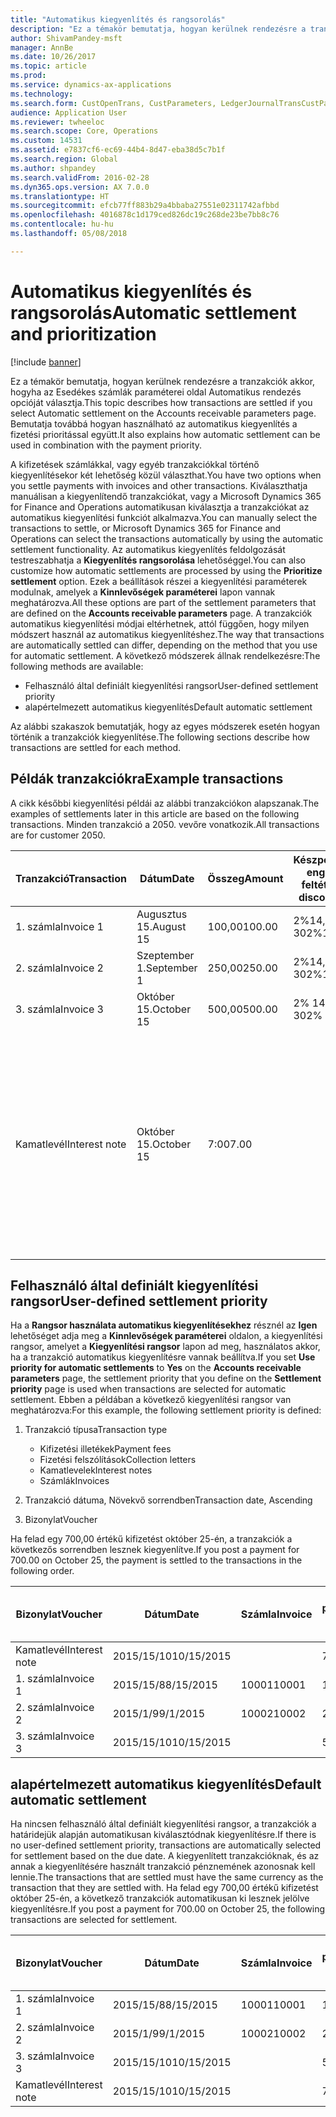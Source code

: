 ```yaml
---
title: "Automatikus kiegyenlítés és rangsorolás"
description: "Ez a témakör bemutatja, hogyan kerülnek rendezésre a tranzakciók akkor, hogyha az Esedékes számlák paraméterei oldal Automatikus rendezés opcióját választja. Bemutatja továbbá hogyan használható az automatikus kiegyenlítés a fizetési prioritással együtt."
author: ShivamPandey-msft
manager: AnnBe
ms.date: 10/26/2017
ms.topic: article
ms.prod: 
ms.service: dynamics-ax-applications
ms.technology: 
ms.search.form: CustOpenTrans, CustParameters, LedgerJournalTransCustPaym
audience: Application User
ms.reviewer: twheeloc
ms.search.scope: Core, Operations
ms.custom: 14531
ms.assetid: e7837cf6-ec69-44b4-8d47-eba38d5c7b1f
ms.search.region: Global
ms.author: shpandey
ms.search.validFrom: 2016-02-28
ms.dyn365.ops.version: AX 7.0.0
ms.translationtype: HT
ms.sourcegitcommit: efcb77ff883b29a4bbaba27551e02311742afbbd
ms.openlocfilehash: 4016878c1d179ced826dc19c268de23be7bb8c76
ms.contentlocale: hu-hu
ms.lasthandoff: 05/08/2018

---
```


# <a name="automatic-settlement-and-prioritization"></a><span data-ttu-id="3f432-104">Automatikus kiegyenlítés és rangsorolás</span><span class="sxs-lookup"><span data-stu-id="3f432-104">Automatic settlement and prioritization</span></span>

[!include [banner](../includes/banner.md)]

<span data-ttu-id="3f432-105">Ez a témakör bemutatja, hogyan kerülnek rendezésre a tranzakciók akkor, hogyha az Esedékes számlák paraméterei oldal Automatikus rendezés opcióját választja.</span><span class="sxs-lookup"><span data-stu-id="3f432-105">This topic describes how transactions are settled if you select Automatic settlement on the Accounts receivable parameters page.</span></span> <span data-ttu-id="3f432-106">Bemutatja továbbá hogyan használható az automatikus kiegyenlítés a fizetési prioritással együtt.</span><span class="sxs-lookup"><span data-stu-id="3f432-106">It also explains how automatic settlement can be used in combination with the payment priority.</span></span>

<span data-ttu-id="3f432-107">A kifizetések számlákkal, vagy egyéb tranzakciókkal történő kiegyenlítésekor két lehetőség közül választhat.</span><span class="sxs-lookup"><span data-stu-id="3f432-107">You have two options when you settle payments with invoices and other transactions.</span></span> <span data-ttu-id="3f432-108">Kiválaszthatja manuálisan a kiegyenlítendő tranzakciókat, vagy a Microsoft Dynamics 365 for Finance and Operations automatikusan kiválasztja a tranzakciókat az automatikus kiegyenlítési funkciót alkalmazva.</span><span class="sxs-lookup"><span data-stu-id="3f432-108">You can manually select the transactions to settle, or Microsoft Dynamics 365 for Finance and Operations can select the transactions automatically by using the automatic settlement functionality.</span></span> <span data-ttu-id="3f432-109">Az automatikus kiegyenlítés feldolgozását testreszabhatja a **Kiegyenlítés rangsorolása** lehetőséggel.</span><span class="sxs-lookup"><span data-stu-id="3f432-109">You can also customize how automatic settlements are processed by using the **Prioritize settlement** option.</span></span> <span data-ttu-id="3f432-110">Ezek a beállítások részei a kiegyenlítési paraméterek modulnak, amelyek a **Kinnlevőségek paraméterei** lapon vannak meghatározva.</span><span class="sxs-lookup"><span data-stu-id="3f432-110">All these options are part of the settlement parameters that are defined on the **Accounts receivable parameters** page.</span></span> <span data-ttu-id="3f432-111">A tranzakciók automatikus kiegyenlítési módjai eltérhetnek, attól függően, hogy milyen módszert használ az automatikus kiegyenlítéshez.</span><span class="sxs-lookup"><span data-stu-id="3f432-111">The way that transactions are automatically settled can differ, depending on the method that you use for automatic settlement.</span></span> <span data-ttu-id="3f432-112">A következő módszerek állnak rendelkezésre:</span><span class="sxs-lookup"><span data-stu-id="3f432-112">The following methods are available:</span></span>

-   <span data-ttu-id="3f432-113">Felhasználó által definiált kiegyenlítési rangsor</span><span class="sxs-lookup"><span data-stu-id="3f432-113">User-defined settlement priority</span></span>
-   <span data-ttu-id="3f432-114">alapértelmezett automatikus kiegyenlítés</span><span class="sxs-lookup"><span data-stu-id="3f432-114">Default automatic settlement</span></span>

<span data-ttu-id="3f432-115">Az alábbi szakaszok bemutatják, hogy az egyes módszerek esetén hogyan történik a tranzakciók kiegyenlítése.</span><span class="sxs-lookup"><span data-stu-id="3f432-115">The following sections describe how transactions are settled for each method.</span></span>

## <a name="example-transactions"></a><span data-ttu-id="3f432-116">Példák tranzakciókra</span><span class="sxs-lookup"><span data-stu-id="3f432-116">Example transactions</span></span>
<span data-ttu-id="3f432-117">A cikk későbbi kiegyenlítési példái az alábbi tranzakciókon alapszanak.</span><span class="sxs-lookup"><span data-stu-id="3f432-117">The examples of settlements later in this article are based on the following transactions.</span></span> <span data-ttu-id="3f432-118">Minden tranzakció a 2050. vevőre vonatkozik.</span><span class="sxs-lookup"><span data-stu-id="3f432-118">All transactions are for customer 2050.</span></span>

| <span data-ttu-id="3f432-119">Tranzakció</span><span class="sxs-lookup"><span data-stu-id="3f432-119">Transaction</span></span>   | <span data-ttu-id="3f432-120">Dátum</span><span class="sxs-lookup"><span data-stu-id="3f432-120">Date</span></span>        | <span data-ttu-id="3f432-121">Összeg</span><span class="sxs-lookup"><span data-stu-id="3f432-121">Amount</span></span> | <span data-ttu-id="3f432-122">Készpénzfizetési engedmény feltételei</span><span class="sxs-lookup"><span data-stu-id="3f432-122">Cash discount terms</span></span> | <span data-ttu-id="3f432-123">Készpénzfizetési engedmény dátuma</span><span class="sxs-lookup"><span data-stu-id="3f432-123">Cash discount date</span></span> | <span data-ttu-id="3f432-124">Megjegyzések</span><span class="sxs-lookup"><span data-stu-id="3f432-124">Comments</span></span>                                                                                                                                                                                      |
|---------------|-------------|--------|---------------------|--------------------|-----------------------------------------------------------------------------------------------------------------------------------------------------------------------------------------------|
| <span data-ttu-id="3f432-125">1. számla</span><span class="sxs-lookup"><span data-stu-id="3f432-125">Invoice 1</span></span>     | <span data-ttu-id="3f432-126">Augusztus 15.</span><span class="sxs-lookup"><span data-stu-id="3f432-126">August 15</span></span>   | <span data-ttu-id="3f432-127">100,00</span><span class="sxs-lookup"><span data-stu-id="3f432-127">100.00</span></span> | <span data-ttu-id="3f432-128">2%14, nettó 30</span><span class="sxs-lookup"><span data-stu-id="3f432-128">2%14, Net 30</span></span>        | <span data-ttu-id="3f432-129">Augusztus 29.</span><span class="sxs-lookup"><span data-stu-id="3f432-129">August 29</span></span>          |                                                                                                                                                                                               |
| <span data-ttu-id="3f432-130">2. számla</span><span class="sxs-lookup"><span data-stu-id="3f432-130">Invoice 2</span></span>     | <span data-ttu-id="3f432-131">Szeptember 1.</span><span class="sxs-lookup"><span data-stu-id="3f432-131">September 1</span></span> | <span data-ttu-id="3f432-132">250,00</span><span class="sxs-lookup"><span data-stu-id="3f432-132">250.00</span></span> | <span data-ttu-id="3f432-133">2%14, nettó 30</span><span class="sxs-lookup"><span data-stu-id="3f432-133">2%14, Net 30</span></span>        | <span data-ttu-id="3f432-134">Szeptember 15.</span><span class="sxs-lookup"><span data-stu-id="3f432-134">September 15</span></span>       |                                                                                                                                                                                               |
| <span data-ttu-id="3f432-135">3. számla</span><span class="sxs-lookup"><span data-stu-id="3f432-135">Invoice 3</span></span>     | <span data-ttu-id="3f432-136">Október 15.</span><span class="sxs-lookup"><span data-stu-id="3f432-136">October 15</span></span>  | <span data-ttu-id="3f432-137">500,00</span><span class="sxs-lookup"><span data-stu-id="3f432-137">500.00</span></span> | <span data-ttu-id="3f432-138">2% 14/ nettó 30</span><span class="sxs-lookup"><span data-stu-id="3f432-138">2% 14/Net 30</span></span>        | <span data-ttu-id="3f432-139">Október 29.</span><span class="sxs-lookup"><span data-stu-id="3f432-139">October 29</span></span>         |                                                                                                                                                                                               |
| <span data-ttu-id="3f432-140">Kamatlevél</span><span class="sxs-lookup"><span data-stu-id="3f432-140">Interest note</span></span> | <span data-ttu-id="3f432-141">Október 15.</span><span class="sxs-lookup"><span data-stu-id="3f432-141">October 15</span></span>  | <span data-ttu-id="3f432-142">7:00</span><span class="sxs-lookup"><span data-stu-id="3f432-142">7.00</span></span>   |                     |                    | <span data-ttu-id="3f432-143">A kamatlevél az 1. és a 2. számlára vonatkozik.</span><span class="sxs-lookup"><span data-stu-id="3f432-143">This interest note is for invoice 1 and invoice 2.</span></span> <span data-ttu-id="3f432-144">Az összeg kiszámolása során a 30 napja vagy annál régebben lejárt számlák esetében 2 százalékos kamat kerül felszámolásra.</span><span class="sxs-lookup"><span data-stu-id="3f432-144">The amount is calculated as 2-percent interest on amounts that are 30 or more days past due.</span></span> <span data-ttu-id="3f432-145">Példa: 0,02 × (100,00 + 250,00) = 7,00.</span><span class="sxs-lookup"><span data-stu-id="3f432-145">For example, 0.02 × (100.00 + 250.00) = 7.00.</span></span> |

## <a name="user-defined-settlement-priority"></a><span data-ttu-id="3f432-146">Felhasználó által definiált kiegyenlítési rangsor</span><span class="sxs-lookup"><span data-stu-id="3f432-146">User-defined settlement priority</span></span>
<span data-ttu-id="3f432-147">Ha a **Rangsor használata automatikus kiegyenlítésekhez** résznél az **Igen** lehetőséget adja meg a **Kinnlevőségek paraméterei** oldalon, a kiegyenlítési rangsor, amelyet a **Kiegyenlítési rangsor** lapon ad meg, használatos akkor, ha a tranzakció automatikus kiegyenlítésre vannak beállítva.</span><span class="sxs-lookup"><span data-stu-id="3f432-147">If you set **Use priority for automatic settlements** to **Yes** on the **Accounts receivable parameters** page, the settlement priority that you define on the **Settlement priority** page is used when transactions are selected for automatic settlement.</span></span> <span data-ttu-id="3f432-148">Ebben a példában a következő kiegyenlítési rangsor van meghatározva:</span><span class="sxs-lookup"><span data-stu-id="3f432-148">For this example, the following settlement priority is defined:</span></span>

1.  <span data-ttu-id="3f432-149">Tranzakció típusa</span><span class="sxs-lookup"><span data-stu-id="3f432-149">Transaction type</span></span>
    -   <span data-ttu-id="3f432-150">Kifizetési illetékek</span><span class="sxs-lookup"><span data-stu-id="3f432-150">Payment fees</span></span>
    -   <span data-ttu-id="3f432-151">Fizetési felszólítások</span><span class="sxs-lookup"><span data-stu-id="3f432-151">Collection letters</span></span>
    -   <span data-ttu-id="3f432-152">Kamatlevelek</span><span class="sxs-lookup"><span data-stu-id="3f432-152">Interest notes</span></span>
    -   <span data-ttu-id="3f432-153">Számlák</span><span class="sxs-lookup"><span data-stu-id="3f432-153">Invoices</span></span>

2.  <span data-ttu-id="3f432-154">Tranzakció dátuma, Növekvő sorrendben</span><span class="sxs-lookup"><span data-stu-id="3f432-154">Transaction date, Ascending</span></span>
3.  <span data-ttu-id="3f432-155">Bizonylat</span><span class="sxs-lookup"><span data-stu-id="3f432-155">Voucher</span></span>

<span data-ttu-id="3f432-156">Ha felad egy 700,00 értékű kifizetést október 25-én, a tranzakciók a következős sorrendben lesznek kiegyenlítve.</span><span class="sxs-lookup"><span data-stu-id="3f432-156">If you post a payment for 700.00 on October 25, the payment is settled to the transactions in the following order.</span></span>

| <span data-ttu-id="3f432-157">Bizonylat</span><span class="sxs-lookup"><span data-stu-id="3f432-157">Voucher</span></span>       | <span data-ttu-id="3f432-158">Dátum</span><span class="sxs-lookup"><span data-stu-id="3f432-158">Date</span></span>       | <span data-ttu-id="3f432-159">Számla</span><span class="sxs-lookup"><span data-stu-id="3f432-159">Invoice</span></span> | <span data-ttu-id="3f432-160">Összeg a tranzakció pénznemében.</span><span class="sxs-lookup"><span data-stu-id="3f432-160">Amount in transaction currency</span></span> | <span data-ttu-id="3f432-161">Kiegyenlítendő összeg</span><span class="sxs-lookup"><span data-stu-id="3f432-161">Amount to settle</span></span> | <span data-ttu-id="3f432-162">Egyenleg</span><span class="sxs-lookup"><span data-stu-id="3f432-162">Balance</span></span> | <span data-ttu-id="3f432-163">Pénznem</span><span class="sxs-lookup"><span data-stu-id="3f432-163">Currency</span></span> |
|---------------|------------|---------|--------------------------------|------------------|---------|----------|
| <span data-ttu-id="3f432-164">Kamatlevél</span><span class="sxs-lookup"><span data-stu-id="3f432-164">Interest note</span></span> | <span data-ttu-id="3f432-165">2015/15/10</span><span class="sxs-lookup"><span data-stu-id="3f432-165">10/15/2015</span></span> |         | <span data-ttu-id="3f432-166">7:00</span><span class="sxs-lookup"><span data-stu-id="3f432-166">7.00</span></span>                           | <span data-ttu-id="3f432-167">7:00</span><span class="sxs-lookup"><span data-stu-id="3f432-167">7.00</span></span>             | <span data-ttu-id="3f432-168">0,00</span><span class="sxs-lookup"><span data-stu-id="3f432-168">0.00</span></span>    | <span data-ttu-id="3f432-169">dollár</span><span class="sxs-lookup"><span data-stu-id="3f432-169">USD</span></span>      |
| <span data-ttu-id="3f432-170">1. számla</span><span class="sxs-lookup"><span data-stu-id="3f432-170">Invoice 1</span></span>     | <span data-ttu-id="3f432-171">2015/15/8</span><span class="sxs-lookup"><span data-stu-id="3f432-171">8/15/2015</span></span>  | <span data-ttu-id="3f432-172">10001</span><span class="sxs-lookup"><span data-stu-id="3f432-172">10001</span></span>   | <span data-ttu-id="3f432-173">100,00</span><span class="sxs-lookup"><span data-stu-id="3f432-173">100.00</span></span>                         | <span data-ttu-id="3f432-174">100,00</span><span class="sxs-lookup"><span data-stu-id="3f432-174">100.00</span></span>           | <span data-ttu-id="3f432-175">0,00</span><span class="sxs-lookup"><span data-stu-id="3f432-175">0.00</span></span>    | <span data-ttu-id="3f432-176">dollár</span><span class="sxs-lookup"><span data-stu-id="3f432-176">USD</span></span>      |
| <span data-ttu-id="3f432-177">2. számla</span><span class="sxs-lookup"><span data-stu-id="3f432-177">Invoice 2</span></span>     | <span data-ttu-id="3f432-178">2015/1/9</span><span class="sxs-lookup"><span data-stu-id="3f432-178">9/1/2015</span></span>   | <span data-ttu-id="3f432-179">10002</span><span class="sxs-lookup"><span data-stu-id="3f432-179">10002</span></span>   | <span data-ttu-id="3f432-180">250,00</span><span class="sxs-lookup"><span data-stu-id="3f432-180">250.00</span></span>                         | <span data-ttu-id="3f432-181">250,00</span><span class="sxs-lookup"><span data-stu-id="3f432-181">250.00</span></span>           | <span data-ttu-id="3f432-182">0,00</span><span class="sxs-lookup"><span data-stu-id="3f432-182">0.00</span></span>    | <span data-ttu-id="3f432-183">dollár</span><span class="sxs-lookup"><span data-stu-id="3f432-183">USD</span></span>      |
| <span data-ttu-id="3f432-184">3. számla</span><span class="sxs-lookup"><span data-stu-id="3f432-184">Invoice 3</span></span>     | <span data-ttu-id="3f432-185">2015/15/10</span><span class="sxs-lookup"><span data-stu-id="3f432-185">10/15/2015</span></span> |         | <span data-ttu-id="3f432-186">500,00</span><span class="sxs-lookup"><span data-stu-id="3f432-186">500.00</span></span>                         | <span data-ttu-id="3f432-187">343.00</span><span class="sxs-lookup"><span data-stu-id="3f432-187">343.00</span></span>           | <span data-ttu-id="3f432-188">157.00</span><span class="sxs-lookup"><span data-stu-id="3f432-188">157.00</span></span>  | <span data-ttu-id="3f432-189">dollár</span><span class="sxs-lookup"><span data-stu-id="3f432-189">USD</span></span>      |

## <a name="default-automatic-settlement"></a><span data-ttu-id="3f432-190">alapértelmezett automatikus kiegyenlítés</span><span class="sxs-lookup"><span data-stu-id="3f432-190">Default automatic settlement</span></span>
<span data-ttu-id="3f432-191">Ha nincsen felhasználó által definiált kiegyenlítési rangsor, a tranzakciók a határidejük alapján automatikusan kiválasztódnak kiegyenlítésre.</span><span class="sxs-lookup"><span data-stu-id="3f432-191">If there is no user-defined settlement priority, transactions are automatically selected for settlement based on the due date.</span></span> <span data-ttu-id="3f432-192">A kiegyenlített tranzakcióknak, és az annak a kiegyenlítésére használt tranzakció pénznemének azonosnak kell lennie.</span><span class="sxs-lookup"><span data-stu-id="3f432-192">The transactions that are settled must have the same currency as the transaction that they are settled with.</span></span> <span data-ttu-id="3f432-193">Ha felad egy 700,00 értékű kifizetést október 25-én, a következő tranzakciók automatikusan ki lesznek jelölve kiegyenlítésre.</span><span class="sxs-lookup"><span data-stu-id="3f432-193">If you post a payment for 700.00 on October 25, the following transactions are selected for settlement.</span></span>

| <span data-ttu-id="3f432-194">Bizonylat</span><span class="sxs-lookup"><span data-stu-id="3f432-194">Voucher</span></span>       | <span data-ttu-id="3f432-195">Dátum</span><span class="sxs-lookup"><span data-stu-id="3f432-195">Date</span></span>       | <span data-ttu-id="3f432-196">Számla</span><span class="sxs-lookup"><span data-stu-id="3f432-196">Invoice</span></span> | <span data-ttu-id="3f432-197">Összeg a tranzakció pénznemében.</span><span class="sxs-lookup"><span data-stu-id="3f432-197">Amount in transaction currency</span></span> | <span data-ttu-id="3f432-198">Kiegyenlítendő összeg</span><span class="sxs-lookup"><span data-stu-id="3f432-198">Amount to settle</span></span> | <span data-ttu-id="3f432-199">Egyenleg</span><span class="sxs-lookup"><span data-stu-id="3f432-199">Balance</span></span> | <span data-ttu-id="3f432-200">Pénznem</span><span class="sxs-lookup"><span data-stu-id="3f432-200">Currency</span></span> |
|---------------|------------|---------|--------------------------------|------------------|---------|----------|
| <span data-ttu-id="3f432-201">1. számla</span><span class="sxs-lookup"><span data-stu-id="3f432-201">Invoice 1</span></span>     | <span data-ttu-id="3f432-202">2015/15/8</span><span class="sxs-lookup"><span data-stu-id="3f432-202">8/15/2015</span></span>  | <span data-ttu-id="3f432-203">10001</span><span class="sxs-lookup"><span data-stu-id="3f432-203">10001</span></span>   | <span data-ttu-id="3f432-204">100,00</span><span class="sxs-lookup"><span data-stu-id="3f432-204">100.00</span></span>                         | <span data-ttu-id="3f432-205">100,00</span><span class="sxs-lookup"><span data-stu-id="3f432-205">100.00</span></span>           | <span data-ttu-id="3f432-206">0,00</span><span class="sxs-lookup"><span data-stu-id="3f432-206">0.00</span></span>    | <span data-ttu-id="3f432-207">dollár</span><span class="sxs-lookup"><span data-stu-id="3f432-207">USD</span></span>      |
| <span data-ttu-id="3f432-208">2. számla</span><span class="sxs-lookup"><span data-stu-id="3f432-208">Invoice 2</span></span>     | <span data-ttu-id="3f432-209">2015/1/9</span><span class="sxs-lookup"><span data-stu-id="3f432-209">9/1/2015</span></span>   | <span data-ttu-id="3f432-210">10002</span><span class="sxs-lookup"><span data-stu-id="3f432-210">10002</span></span>   | <span data-ttu-id="3f432-211">250,00</span><span class="sxs-lookup"><span data-stu-id="3f432-211">250.00</span></span>                         | <span data-ttu-id="3f432-212">250,00</span><span class="sxs-lookup"><span data-stu-id="3f432-212">250.00</span></span>           | <span data-ttu-id="3f432-213">0,00</span><span class="sxs-lookup"><span data-stu-id="3f432-213">0.00</span></span>    | <span data-ttu-id="3f432-214">dollár</span><span class="sxs-lookup"><span data-stu-id="3f432-214">USD</span></span>      |
| <span data-ttu-id="3f432-215">3. számla</span><span class="sxs-lookup"><span data-stu-id="3f432-215">Invoice 3</span></span>     | <span data-ttu-id="3f432-216">2015/15/10</span><span class="sxs-lookup"><span data-stu-id="3f432-216">10/15/2015</span></span> |         | <span data-ttu-id="3f432-217">500,00</span><span class="sxs-lookup"><span data-stu-id="3f432-217">500.00</span></span>                         | <span data-ttu-id="3f432-218">350.00</span><span class="sxs-lookup"><span data-stu-id="3f432-218">350.00</span></span>           | <span data-ttu-id="3f432-219">150,00</span><span class="sxs-lookup"><span data-stu-id="3f432-219">150.00</span></span>  | <span data-ttu-id="3f432-220">dollár</span><span class="sxs-lookup"><span data-stu-id="3f432-220">USD</span></span>      |
| <span data-ttu-id="3f432-221">Kamatlevél</span><span class="sxs-lookup"><span data-stu-id="3f432-221">Interest note</span></span> | <span data-ttu-id="3f432-222">2015/15/10</span><span class="sxs-lookup"><span data-stu-id="3f432-222">10/15/2015</span></span> |         | <span data-ttu-id="3f432-223">7:00</span><span class="sxs-lookup"><span data-stu-id="3f432-223">7.00</span></span>                           | <span data-ttu-id="3f432-224">0,00</span><span class="sxs-lookup"><span data-stu-id="3f432-224">0.00</span></span>             | <span data-ttu-id="3f432-225">0,00</span><span class="sxs-lookup"><span data-stu-id="3f432-225">0.00</span></span>    | <span data-ttu-id="3f432-226">dollár</span><span class="sxs-lookup"><span data-stu-id="3f432-226">USD</span></span>      |






